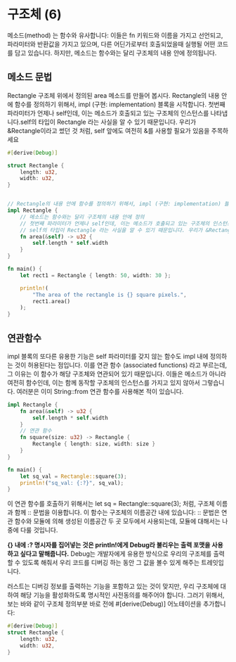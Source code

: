 # 구조체 (6)

메소드(method) 는 함수와 유사합니다: 이들은 fn 키워드와 이름을 가지고 선언되고, 파라미터와 반환값을 가지고 있으며, 다른 어딘가로부터 호출되었을때 실행될 어떤 코드를 담고 있습니다. 하지만, 메소드는 함수와는 달리 구조체의 내용 안에 정의됩니다. 

## 메소드 문법

Rectangle 구조체 위에서 정의된 area 메소드를 만들어 봅시다. Rectangle의 내용 안에 함수를 정의하기 위해서, impl (구현: implementation) 블록을 시작합니다. 첫번째 파라미터가 언제나 self인데, 이는 메소드가 호출되고 있는 구조체의 인스턴스를 나타냅니다.self의 타입이 Rectangle 라는 사실을 알 수 있기 때문입니다. 우리가 &Rectangle이라고 썼던 것 처럼, self 앞에도 여전히 &를 사용할 필요가 있음을 주목하세요
 
```rust
#[derive(Debug)]

struct Rectangle {
    length: u32,
    width: u32,
}


// Rectangle의 내용 안에 함수를 정의하기 위해서, impl (구현: implementation) 블록을 시작합니다. 
impl Rectangle {
    // 메소드는 함수와는 달리 구조체의 내용 안에 정의
    // 첫번째 파라미터가 언제나 self인데, 이는 메소드가 호출되고 있는 구조체의 인스턴스를 나타냅니다.
    // self의 타입이 Rectangle 라는 사실을 알 수 있기 때문입니다. 우리가 &Rectangle이라고 썼던 것 처럼, self 앞에도 여전히 &를 사용할 필요가 있음을 주목하세요
    fn area(&self) -> u32 {
        self.length * self.width
    }
}

fn main() {
    let rect1 = Rectangle { length: 50, width: 30 };

    println!(
        "The area of the rectangle is {} square pixels.",
        rect1.area()
    );
}
```

## 연관함수
impl 블록의 또다른 유용한 기능은 self 파라미터를 갖지 않는 함수도 impl 내에 정의하는 것이 허용된다는 점입니다. 이를 연관 함수 (associated functions) 라고 부르는데, 그 이유는 이 함수가 해당 구조체와 연관되어 있기 때문입니다. 이들은 메소드가 아니라 여전히 함수인데, 이는 함께 동작할 구조체의 인스턴스를 가지고 있지 않아서 그렇습니다. 여러분은 이미 String::from 연관 함수를 사용해본 적이 있습니다.


```rust
impl Rectangle {
    fn area(&self) -> u32 {
        self.length * self.width
    }
    // 연관 함수
    fn square(size: u32) -> Rectangle {
        Rectangle { length: size, width: size }
    }
}

fn main() {
    let sq_val = Rectangle::square(3);
    println!("sq_val: {:?}", sq_val);
}
```

이 연관 함수를 호출하기 위해서는 let sq = Rectangle::square(3); 처럼, 구조체 이름과 함께 :: 문법을 이용합니다. 이 함수는 구조체의 이름공간 내에 있습니다: :: 문법은 연관 함수와 모듈에 의해 생성된 이름공간 두 곳 모두에서 사용되는데, 모듈에 대해서는 나중에 다룰 것입니다.


**{} 내에 :? 명시자를 집어넣는 것은 println!에게 Debug라 불리우는 출력 포맷을 사용하고 싶다고 말해줍니다.** Debug는 개발자에게 유용한 방식으로 우리의 구조체를 출력할 수 있도록 해줘서 우리 코드를 디버깅 하는 동안 그 값을 볼수 있게 해주는 트레잇입니다.


러스트는 디버깅 정보를 출력하는 기능을 포함하고 있는 것이 맞지만, 우리 구조체에 대하여 해당 기능을 활성화하도록 명시적인 사전동의를 해주어야 합니다. 그러기 위해서, 보는 바와 같이 구조체 정의부분 바로 전에 #[derive(Debug)] 어노테이션을 추가합니다:

```rust
#[derive(Debug)]
struct Rectangle {
    length: u32,
    width: u32,
}
```
